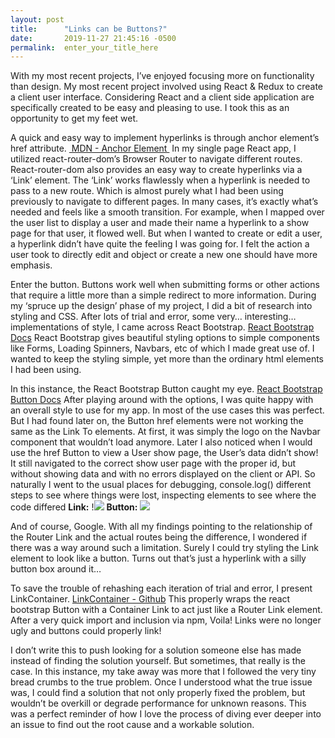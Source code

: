 ```yaml
---
layout: post
title:      "Links can be Buttons?"
date:       2019-11-27 21:45:16 -0500
permalink:  enter_your_title_here
---
```



With my most recent projects, I’ve enjoyed focusing more on functionality than  design. My most recent project involved using React & Redux to create a client user interface. Considering React and a client side application are specifically created to be easy and pleasing to use. I took this as an opportunity to get my feet wet.

A quick and easy way to implement hyperlinks is through anchor element’s href attribute. [ MDN - Anchor Element ](https://developer.mozilla.org/en-US/docs/Web/HTML/Element/a "MDN - Anchor Element ") In my single page React app, I utilized react-router-dom’s Browser Router to navigate different routes. React-router-dom also provides an easy way to create hyperlinks via a ‘Link’ element. The ‘Link’ works flawlessly when a hyperlink is needed to pass to a new route. Which is almost purely what I had been using previously to navigate to different pages. In many cases, it’s exactly what’s needed and feels like a smooth transition. For example, when I mapped over the user list to display a user and made their name a hyperlink to a show page for that user, it flowed well. But when I wanted to create or edit a user, a hyperlink didn’t have quite the feeling I was going for. I felt the action a user took to directly edit and object or create a new one should have more emphasis. 

Enter the button. Buttons work well when submitting forms or other actions that require a little more than a simple redirect to more information. During my ‘spruce up the design’ phase of my project, I did a bit of research into styling and CSS. After lots of trial and error, some very… interesting… implementations of style, I came across React Bootstrap. [React Bootstrap Docs](https://react-bootstrap.github.io/ "React Bootstrap Docs") React Bootstrap gives beautiful styling options to simple components like Forms, Loading Spinners, Navbars, etc of which I made great use of. I wanted to keep the styling simple, yet more than the ordinary html elements I had been using. 

In this instance, the React Bootstrap Button caught my eye. [React Bootstrap Button Docs](https://react-bootstrap.github.io/components/buttons/ "React Bootstrap Button ") After playing around with the options, I was quite happy with an overall style to use for my app. In most of the use cases this was perfect. But I had found later on, the Button href elements were not working the same as the Link To elements. At first, it was simply the logo on the Navbar component that wouldn’t load anymore. Later I also noticed when I would use the href Button to view a User show page, the User’s data didn’t show! It still navigated to the correct show user page with the proper id, but without showing data and with no errors displayed on the client or API. So naturally I went to the usual places for debugging, console.log() different steps to see where things were lost, inspecting elements to see where the code differed 
**Link:** !![](https://imgur.com/a/EYWZOJQ)
**Button:** ![](https://imgur.com/a/Yms7vjw)

And of course, Google. With all my findings pointing to the relationship of the  Router Link and the actual routes being the difference, I wondered if there was a way around such a limitation. Surely I could try styling the Link element to look like a button. Turns out that’s just a hyperlink with a silly button box around it…

To save the trouble of rehashing each iteration of trial and error, I present LinkContainer. [LinkContainer - Github](https://github.com/react-bootstrap/react-router-bootstrap "LinkContainer - Github") This properly wraps the react bootstrap Button with a Container Link to act just like a Router Link element. After a very quick import and inclusion via npm, Voila! Links were no longer ugly and buttons could properly link!

I don’t write this to push looking for a solution someone else has made instead of finding the solution yourself. But sometimes, that really is the case. In this instance, my take away was more that I followed the very tiny bread crumbs to the true problem. Once I understood what the true issue was, I could find a solution that not only properly fixed the problem, but wouldn’t be overkill or degrade performance for unknown reasons. This was a perfect reminder of how I love the process of diving ever deeper into an issue to find out the root cause and a workable solution.



